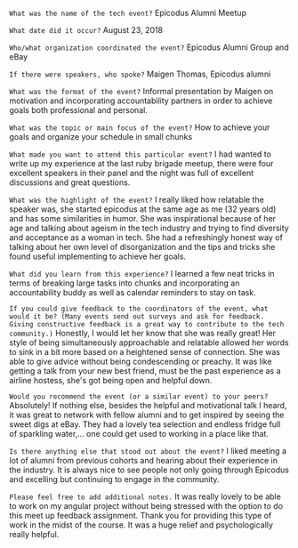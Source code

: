 `What was the name of the tech event?`
 Epicodus Alumni Meetup

`What date did it occur?`
August 23, 2018

`Who/what organization coordinated the event?`
Epicodus Alumni Group and eBay

`If there were speakers, who spoke?`
Maigen Thomas, Epicodus alumni

`What was the format of the event?`
Informal presentation by Maigen on motivation and incorporating accountability partners in order to achieve goals both professional and personal.

`What was the topic or main focus of the event?`
How to achieve your goals and organize your schedule in small chunks

`What made you want to attend this particular event?`
I had wanted to write up my experience at the last ruby brigade meetup, there were four excellent speakers in their panel and the night was full of excellent discussions and great questions.

`What was the highlight of the event?`
I really liked how relatable the speaker was, she started epicodus at the same age as me (32 years old) and has some similarities in humor. She was inspirational because of her age and talking about ageism in the tech industry and trying to find diversity and acceptance as a woman in tech. She had a refreshingly honest way of talking about her own level of disorganization and the tips and tricks she found useful implementing to achieve her goals.

`What did you learn from this experience?`
I learned a few neat tricks in terms of breaking large tasks into chunks and incorporating an accountability buddy as well as calendar reminders to stay on task.

`If you could give feedback to the coordinators of the event, what would it be? (Many events send out surveys and ask for feedback. Giving constructive feedback is a great way to contribute to the tech community.)`
Honestly, I would let her know that she was really great! Her style of being simultaneously approachable and relatable allowed her words to sink in a bit more based on a heightened sense of connection. She was able to give advice without being condescending or preachy. It was like getting a talk from your new best friend, must be the past experience as a airline hostess, she's got being open and helpful down.

`Would you recommend the event (or a similar event) to your peers?`
Absolutely! If nothing else, besides the helpful and motivational talk I heard, it was great to network with fellow alumni and to get inspired by seeing the sweet digs at eBay. They had a lovely tea selection and endless fridge full of sparkling water,... one could get used to working in a place like that.

`Is there anything else that stood out about the event?`
I liked meeting a lot of alumni from previous cohorts and hearing about their experience in the industry. It is always nice to see people not only going through Epicodus and excelling but continuing to engage in the community.


`Please feel free to add additional notes.`
It was really lovely to be able to work on my angular project without being stressed with the option to do this meet up feedback assignment. Thank you for providing this type of work in the midst of the course. It was a huge relief and psychologically really helpful.
